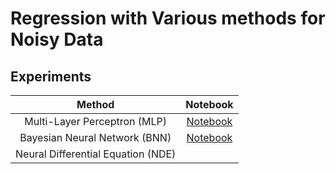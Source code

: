 # Regression with Various methods for Noisy Data

## Experiments

Method | Notebook
:----: | :------:
Multi-Layer Perceptron (MLP) | [Notebook](./Noisy_MLP2.ipynb)
Bayesian Neural Network (BNN) | [Notebook](./Noisy_BNN6.ipynb)
Neural Differential Equation (NDE) | 
